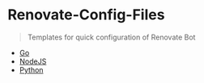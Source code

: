 # Renovate-Config-Files

> Templates for quick configuration of Renovate Bot

- [Go](Go/renovate.json)
- [NodeJS](NodeJS/renovate.json)
- [Python](Python/renovate.json)
